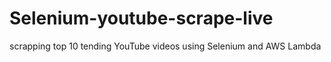 # Selenium-youtube-scrape-live
scrapping top 10 tending YouTube videos using Selenium and AWS Lambda

